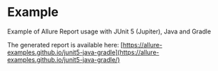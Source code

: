 # Example

Example of Allure Report usage with JUnit 5 (Jupiter), Java and Gradle

The generated report is available here: [https://allure-examples.github.io/junit5-java-gradle](https://allure-examples.github.io/junit5-java-gradle/)
